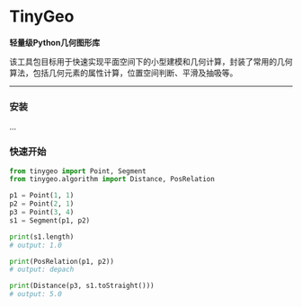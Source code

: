 # TinyGeo

**轻量级Python几何图形库**

该工具包目标用于快速实现平面空间下的小型建模和几何计算，封装了常用的几何算法，包括几何元素的属性计算，位置空间判断、平滑及抽吸等。

---

### 安装
...

### 快速开始
``` python
from tinygeo import Point, Segment
from tinygeo.algorithm import Distance, PosRelation

p1 = Point(1, 1)
p2 = Point(2, 1)
p3 = Point(3, 4)
s1 = Segment(p1, p2)

print(s1.length)
# output: 1.0

print(PosRelation(p1, p2))
# output: depach

print(Distance(p3, s1.toStraight()))
# output: 5.0

```